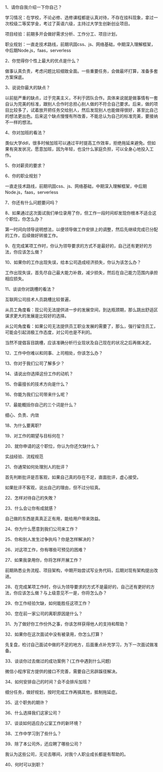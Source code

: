 1、请你自我介绍一下你自己？



学习情况：在学校，不论必修、选修课程都是认真对待，不存在挂科现象，拿过一次校级二等奖学金，考过了英语六级，主持过大学生创新创业项目。

项目经验：前期多开会做好需求分析、工作分工、项目计划，

职业规划：一直走技术路线，前期巩固css、js、网络基础，中期深入理解框架，中后期Node.js，faas，serverless



2、你觉得你个性上最大的优点是什么？

做事认真负责，考虑问题比较细致全面。一些重要任务，会做最坏打算，准备多套方案保底。



3、说说你最大的缺点？

以前挺严重的缺点，过于完美主义，不利于团队合作。具体来说就是做事情有一套自认为完美的标准，跟别人合作时总担心别人做的不符合自己要求。后来，做的项目比较多了，试着放开把任务交给别人，然后发现别人也能做得很好，甚至比自己的想法更出色。后来这个缺点慢慢有所改善，不能总认为自己的标准完美，要接纳不一样的想法。



4、你对加班的看法？

类似大学ddl，很多时候加班可以通过平时提高工作效率，拒绝拖延来避免。但如果有突发状况，愿意加班，因为年轻，也没什么家庭负担，可以全身心地投入工作。



5、你对薪资的要求？



6、你的职业规划？

一直走技术路线，前期巩固css、js、网络基础，中期深入理解框架，中后期Node.js，faas，serverless



7、你还有什么问题要问吗？



8、如果通过这次面试我们单位录用了你，但工作一段时间却发现你根本不适合这个职位，你怎么办？

第一时间向领导说明想法，以便领导做工作安排上的调整，然后先继续完成已分配的工作，后续做好转接工作。



9、在完成某项工作时，你认为领导要求的方式不是最好的，自己还有更好的方法，你应该怎么做？



10、如果你的工作出现失误，给本公司造成经济损失，你认为该怎么办？

工作出现失误，首先尽自己最大能力补救，减少损失，然后在自己能力范围内承担相应损失。



11、谈谈你对跳槽的看法？

互联网公司技术人员跳槽比较普遍，

从员工角度看：现公司无法提供进一步的发展空间，到达瓶颈期，那么跳出舒适区谋求更大的发展是比较好的选择。

从公司角度看：如果公司无法提供员工职业发展的需要了，那么，强行留住员工，可能会引起消极工作态度，对公司也是不利的。

当然不提倡盲目跳槽，应该准确分析行业现状及自己现在的状况之后再做决定。



12、工作中你难以和同事、上司相处，你该怎么办？

13、你对于我们公司了解多少？

14、请说出你选择这份工作的动机？

15、你最擅长的技术方向是什么？

16、你能为我们公司带来什么呢？



17、最能概括你自己的三个词是什么？

细心、负责、内敛



18、为什么要离职?



19、对工作的期望与目标何在？



20、就你申请的这个职位，你认为你还欠缺什么？

实战经验、流程规范



21、你通常如何处理別人的批评？

首先判断批评是否客观，如果自己真的存在不足，直面批评，虚心接受。

如果批评不客观，说出自己的理由，但不过分较真。



22、怎样对待自己的失敗？

23、什么会让你有成就感？

自己做的东西是真真正正有用，能给用户带来效益。



24、你为什么愿意到我们公司来工作？

25、你和别人发生过争执吗？你是怎样解决的？

26、对这项工作，你有哪些可预见的困难？



27、如果我录用你，你将怎样开展工作？

前期熟悉业务流程、项目架构，中期开始尝试写业务代码，后期对现有架构提出改进。



28、在完成某项工作时，你认为领导要求的方式不是最好的，自己还有更好的方法，你应该怎么做？与上级意见不一是，你将怎么办？

29、你工作经验欠缺，如何能胜任这项工作？

30、您在前一家公司的离职原因是什么？

31、为了做好你工作份外之事，你该怎样获得他人的支持和帮助？



32、如果你在这次面试中没有被录用，你怎么打算？

先复盘，检讨自己面试中做的不足的地方，后面重点补充学习，为下一次面试做准备。



33、谈谈你过去做过的成功案例？(工作中遇到什么问题)

微信小程序官方提供的接口不完善，需要自己另辟蹊径解决。



34、如何安排自己的时间？会不会排斥加班？

细分任务，做好规划，按时完成工作再搞其他，抵制拖延症。



35、这个职务的期许？

36、什么选择我们这家公司？

37、谈谈如何适应办公室工作的新环境？

38、工作中学习到了些什么？

39、除了本公司外，还应聘了哪些公司？

我认为这些公司，无论去哪间，对我个人职业成长都是有帮助的。



40、何时可以到职？